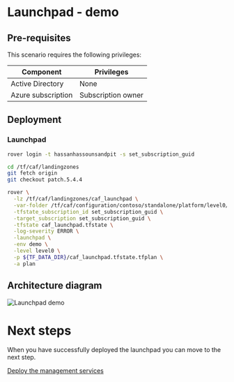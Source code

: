 # Launchpad - demo

## Pre-requisites

This scenario requires the following privileges:

| Component          | Privileges         |
|--------------------|--------------------|
| Active Directory   | None               |
| Azure subscription | Subscription owner |

## Deployment


### Launchpad

```bash
rover login -t hassanhassounsandpit -s set_subscription_guid

cd /tf/caf/landingzones
git fetch origin
git checkout patch.5.4.4

rover \
  -lz /tf/caf/landingzones/caf_launchpad \
  -var-folder /tf/caf/configuration/contoso/standalone/platform/level0/launchpad \
  -tfstate_subscription_id set_subscription_guid \
  -target_subscription set_subscription_guid \
  -tfstate caf_launchpad.tfstate \
  -log-severity ERROR \
  -launchpad \
  -env demo \
  -level level0 \
  -p ${TF_DATA_DIR}/caf_launchpad.tfstate.tfplan \
  -a plan

```

## Architecture diagram
![Launchpad demo](../../../../../../documentation/img/launchpad-demo.PNG)


# Next steps

When you have successfully deployed the launchpad you can  move to the next step.


 [Deploy the management services](../../level1/management/readme.md)
